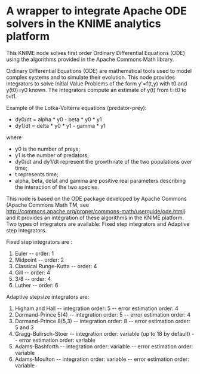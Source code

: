 # A wrapper to integrate Apache ODE solvers in the KNIME analytics platform

This KNIME node solves first order Ordinary Differential Equations (ODE) using the algorithms provided in the Apache Commons Math library.

Ordinary Differential Equations (ODE) are mathematical tools used to model complex systems and to simulate their evolution. 
This node provides integrators to solve Initial Value Problems of the form y'=f(t,y) with t0 and y(t0)=y0 known. 
The integrators compute an estimate of y(t) from t=t0 to t=t1.

  <p>
  Example of the Lotka-Volterra equations (predator-prey):
      <ul>
        <li> dy0/dt = alpha * y0 - beta * y0 * y1 </li>
        <li> dy1/dt = delta * y0 * y1 - gamma * y1</li>
      </ul>
      where
      <ul>
        <li> y0 is the number of preys; </li>
        <li> y1 is the number of predators; </li>
        <li> dy0/dt and dy1/dt represent the growth rate of the two populations over time;</li>
        <li> t represents time;</li> 
        <li> alpha, beta, delat and gamma  are positive real parameters describing the interaction of the two species.</li>
      </ul>
  </p>      

        
This node is based on the ODE package developed by Apache Commons (Apache Commons Math TM, see http://commons.apache.org/proper/commons-math/userguide/ode.html) and it provides an integration of these algorithms in the KNIME platform.
Two types of integrators are available: Fixed step integrators and Adaptive step integrators.

Fixed step integrators are :
        			<ol>
        				<li>Euler -- order: 1</li>
        				<li>Midpoint -- order: 2</li>
        				<li>Classical Runge-Kutta -- order: 4</li>
        				<li>Gill -- order: 4</li>
        				<li>3/8 -- order: 4</li>
        				<li>Luther -- order: 6</li>
        			</ol>
              
Adaptive stepsize integrators are:
        			<ol>
        				<li>Higham and Hall 	-- integration order: 5 -- error estimation order: 4 </li>
        				<li>Dormand-Prince 5(4) -- integration order: 5 -- error estimation order: 4</li>
        				<li>Dormand-Prince  8(5,3) -- integration order: 8 -- error estimation order: 5 and 3</li>
        				<li>Gragg-Bulirsch-Stoer -- integration order: variable (up to 18 by default) -- error estimation order: variable</li>
        				<li>Adams-Bashforth -- integration order: variable -- error estimation order: variable</li>
        				<li>Adams-Moulton -- integration order: variable -- error estimation order: variable</li>
        			</ol>        	    
